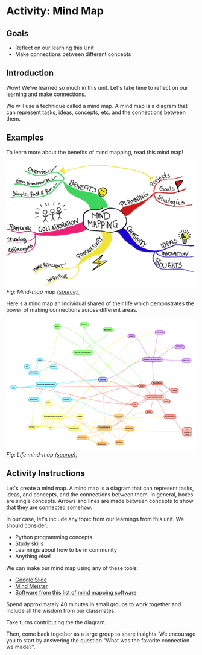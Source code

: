 # Activity: Mind Map

## Goals

- Reflect on our learning this Unit
- Make connections between different concepts

## Introduction

Wow! We've learned so much in this unit. Let's take time to reflect on our learning and make connections.

We will use a technique called a mind map. A mind map is a diagram that can represent tasks, ideas, concepts, etc. and the connections between them. 

## Examples

To learn more about the benefits of mind mapping, read this mind map!

![how-to-mind-map](../assets/unit-wrap-up_reflection-mind-map.jpeg)
*Fig: Mind-map map [(source).](https://www.mindmeister.com/blog/wp-content/uploads/2015/01/MindMapping_mindmap_handdrawn.png)*


Here's a mind map an individual shared of their life which demonstrates the power of making connections across different areas.

![how-to-mind-map](../assets/unit-wrap-up_reflection-my-life-mind-map.png)
*Fig: Life mind-map [(source).](http://emmacookbehaviourandenvironment.blogspot.com/)*

## Activity Instructions

Let's create a mind map. A mind map is a diagram that can represent tasks, ideas, and concepts, and the connections between them. In general, boxes are single concepts. Arrows and lines are made between concepts to show that they are connected somehow.

In our case, let's include any topic from our learnings from this unit. We should consider:
- Python programming concepts
- Study skills
- Learnings about how to be in community
- Anything else!

We can make our mind map using any of these tools:
- [Google Slide](https://www.google.com/slides/about/)
- [Mind Meister](https://www.mindmeister.com/)
- [Software from this list of mind mapping software](https://zapier.com/blog/best-mind-mapping-software/)

Spend approximately 40 minutes in small groups to work together and include all the wisdom from our classmates. 

Take turns contributing the the diagram.

Then, come back together as a large group to share insights. We encourage you to start by answering the question "What was the favorite connection we made?".